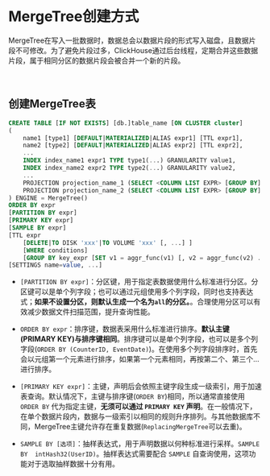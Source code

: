 # MergeTree创建方式

MergeTree在写入一批数据时，数据总会以数据片段的形式写入磁盘，且数据片段不可修改。为了避免片段过多，ClickHouse通过后台线程，定期合并这些数据片段，属于相同分区的数据片段会被合并一个新的片段。

&nbsp;

## 创建MergeTree表

```SQL
CREATE TABLE [IF NOT EXISTS] [db.]table_name [ON CLUSTER cluster]
(
    name1 [type1] [DEFAULT|MATERIALIZED|ALIAS expr1] [TTL expr1],
    name2 [type2] [DEFAULT|MATERIALIZED|ALIAS expr2] [TTL expr2],
    ...
    INDEX index_name1 expr1 TYPE type1(...) GRANULARITY value1,
    INDEX index_name2 expr2 TYPE type2(...) GRANULARITY value2,
    ...
    PROJECTION projection_name_1 (SELECT <COLUMN LIST EXPR> [GROUP BY] [ORDER BY]),
    PROJECTION projection_name_2 (SELECT <COLUMN LIST EXPR> [GROUP BY] [ORDER BY])
) ENGINE = MergeTree()
ORDER BY expr
[PARTITION BY expr]
[PRIMARY KEY expr]
[SAMPLE BY expr]
[TTL expr
    [DELETE|TO DISK 'xxx'|TO VOLUME 'xxx' [, ...] ]
    [WHERE conditions]
    [GROUP BY key_expr [SET v1 = aggr_func(v1) [, v2 = aggr_func(v2) ...]] ] ]
[SETTINGS name=value, ...]
```

* `[PARTITION BY expr]`：分区键，用于指定表数据使用什么标准进行分区。分区键可以是单个列字段；也可以通过元组使用多个列字段，同时也支持表达式；**如果不设置分区，则默认生成一个名为`all`的分区。**。合理使用分区可以有效减少数据文件扫描范围，提升查询性能。

* `ORDER BY expr`：排序键，数据表采用什么标准进行排序。**默认主键(PRIMARY KEY)与排序键相同**。排序键可以是单个列字段，也可以是多个列字段(`ORDER BY (CounterID, EventDate)`)。在使用多个列字段排序时，首先会以元组第一个元素进行排序，如果第一个元素相同，再按第二个、第三个...进行排序。

* `[PRIMARY KEY expr]`：主键，声明后会依照主键字段生成一级索引，用于加速表查询。默认情况下，主键与排序键(`ORDER BY`)相同，所以通常直接使用 `ORDER BY` 代为指定主键，**无须可以通过 `PRIMARY KEY` 声明**。在一般情况下，在单个数据片段内，数据与一级索引以相同的规则升序排列。与其他数据库不同，MergeTree主键允许存在重复数据(`ReplacingMergeTree`可以去重)。

* `SAMPLE BY [选项]`：抽样表达式，用于声明数据以何种标准进行采样。`SAMPLE BY  intHash32(UserID)`。抽样表达式需要配合 `SAMPLE` 自查询使用，这项功能对于选取抽样数据十分有用。
